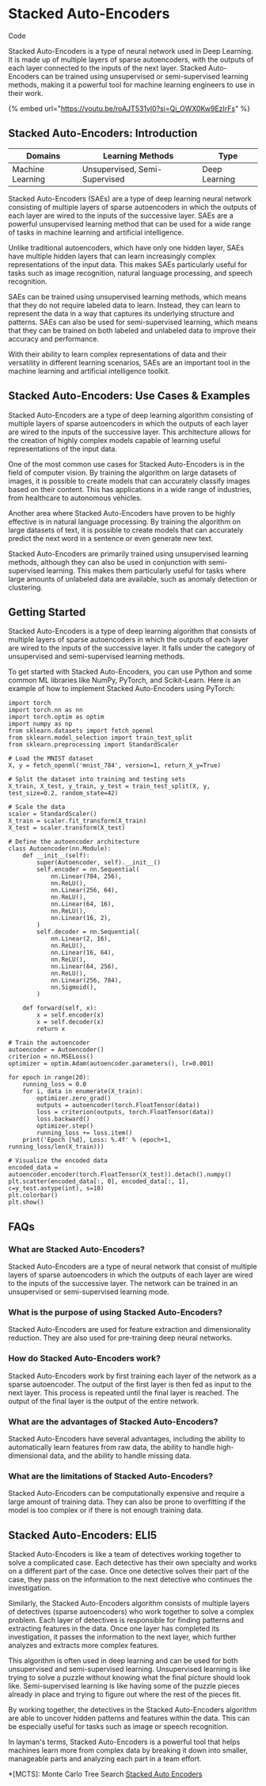# Stacked Auto-Encoders

Code

Stacked Auto-Encoders is a type of neural network used in Deep Learning. It is made up of multiple layers of sparse autoencoders, with the outputs of each layer connected to the inputs of the next layer. Stacked Auto-Encoders can be trained using unsupervised or semi-supervised learning methods, making it a powerful tool for machine learning engineers to use in their work.

{% embed url="https://youtu.be/roAJT531yl0?si=Qi_OWX0Kw9EzIrFs" %}

## Stacked Auto-Encoders: Introduction

| Domains          | Learning Methods              | Type          |
| ---------------- | ----------------------------- | ------------- |
| Machine Learning | Unsupervised, Semi-Supervised | Deep Learning |

Stacked Auto-Encoders (SAEs) are a type of deep learning neural network consisting of multiple layers of sparse autoencoders in which the outputs of each layer are wired to the inputs of the successive layer. SAEs are a powerful unsupervised learning method that can be used for a wide range of tasks in machine learning and artificial intelligence.

Unlike traditional autoencoders, which have only one hidden layer, SAEs have multiple hidden layers that can learn increasingly complex representations of the input data. This makes SAEs particularly useful for tasks such as image recognition, natural language processing, and speech recognition.

SAEs can be trained using unsupervised learning methods, which means that they do not require labeled data to learn. Instead, they can learn to represent the data in a way that captures its underlying structure and patterns. SAEs can also be used for semi-supervised learning, which means that they can be trained on both labeled and unlabeled data to improve their accuracy and performance.

With their ability to learn complex representations of data and their versatility in different learning scenarios, SAEs are an important tool in the machine learning and artificial intelligence toolkit.

## Stacked Auto-Encoders: Use Cases & Examples

Stacked Auto-Encoders are a type of deep learning algorithm consisting of multiple layers of sparse autoencoders in which the outputs of each layer are wired to the inputs of the successive layer. This architecture allows for the creation of highly complex models capable of learning useful representations of the input data.

One of the most common use cases for Stacked Auto-Encoders is in the field of computer vision. By training the algorithm on large datasets of images, it is possible to create models that can accurately classify images based on their content. This has applications in a wide range of industries, from healthcare to autonomous vehicles.

Another area where Stacked Auto-Encoders have proven to be highly effective is in natural language processing. By training the algorithm on large datasets of text, it is possible to create models that can accurately predict the next word in a sentence or even generate new text.

Stacked Auto-Encoders are primarily trained using unsupervised learning methods, although they can also be used in conjunction with semi-supervised learning. This makes them particularly useful for tasks where large amounts of unlabeled data are available, such as anomaly detection or clustering.

## Getting Started

Stacked Auto-Encoders is a type of deep learning algorithm that consists of multiple layers of sparse autoencoders in which the outputs of each layer are wired to the inputs of the successive layer. It falls under the category of unsupervised and semi-supervised learning methods.

To get started with Stacked Auto-Encoders, you can use Python and some common ML libraries like NumPy, PyTorch, and Scikit-Learn. Here is an example of how to implement Stacked Auto-Encoders using PyTorch:

```
import torch
import torch.nn as nn
import torch.optim as optim
import numpy as np
from sklearn.datasets import fetch_openml
from sklearn.model_selection import train_test_split
from sklearn.preprocessing import StandardScaler

# Load the MNIST dataset
X, y = fetch_openml('mnist_784', version=1, return_X_y=True)

# Split the dataset into training and testing sets
X_train, X_test, y_train, y_test = train_test_split(X, y, test_size=0.2, random_state=42)

# Scale the data
scaler = StandardScaler()
X_train = scaler.fit_transform(X_train)
X_test = scaler.transform(X_test)

# Define the autoencoder architecture
class Autoencoder(nn.Module):
    def __init__(self):
        super(Autoencoder, self).__init__()
        self.encoder = nn.Sequential(
            nn.Linear(784, 256),
            nn.ReLU(),
            nn.Linear(256, 64),
            nn.ReLU(),
            nn.Linear(64, 16),
            nn.ReLU(),
            nn.Linear(16, 2),
        )
        self.decoder = nn.Sequential(
            nn.Linear(2, 16),
            nn.ReLU(),
            nn.Linear(16, 64),
            nn.ReLU(),
            nn.Linear(64, 256),
            nn.ReLU(),
            nn.Linear(256, 784),
            nn.Sigmoid(),
        )

    def forward(self, x):
        x = self.encoder(x)
        x = self.decoder(x)
        return x

# Train the autoencoder
autoencoder = Autoencoder()
criterion = nn.MSELoss()
optimizer = optim.Adam(autoencoder.parameters(), lr=0.001)

for epoch in range(20):
    running_loss = 0.0
    for i, data in enumerate(X_train):
        optimizer.zero_grad()
        outputs = autoencoder(torch.FloatTensor(data))
        loss = criterion(outputs, torch.FloatTensor(data))
        loss.backward()
        optimizer.step()
        running_loss += loss.item()
    print('Epoch [%d], Loss: %.4f' % (epoch+1, running_loss/len(X_train)))

# Visualize the encoded data
encoded_data = autoencoder.encoder(torch.FloatTensor(X_test)).detach().numpy()
plt.scatter(encoded_data[:, 0], encoded_data[:, 1], c=y_test.astype(int), s=10)
plt.colorbar()
plt.show()

```

## FAQs

### What are Stacked Auto-Encoders?

Stacked Auto-Encoders are a type of neural network that consist of multiple layers of sparse autoencoders in which the outputs of each layer are wired to the inputs of the successive layer. The network can be trained in an unsupervised or semi-supervised learning mode.

### What is the purpose of using Stacked Auto-Encoders?

Stacked Auto-Encoders are used for feature extraction and dimensionality reduction. They are also used for pre-training deep neural networks.

### How do Stacked Auto-Encoders work?

Stacked Auto-Encoders work by first training each layer of the network as a sparse autoencoder. The output of the first layer is then fed as input to the next layer. This process is repeated until the final layer is reached. The output of the final layer is the output of the entire network.

### What are the advantages of Stacked Auto-Encoders?

Stacked Auto-Encoders have several advantages, including the ability to automatically learn features from raw data, the ability to handle high- dimensional data, and the ability to handle missing data.

### What are the limitations of Stacked Auto-Encoders?

Stacked Auto-Encoders can be computationally expensive and require a large amount of training data. They can also be prone to overfitting if the model is too complex or if there is not enough training data.

## Stacked Auto-Encoders: ELI5

Stacked Auto-Encoders is like a team of detectives working together to solve a complicated case. Each detective has their own specialty and works on a different part of the case. Once one detective solves their part of the case, they pass on the information to the next detective who continues the investigation.

Similarly, the Stacked Auto-Encoders algorithm consists of multiple layers of detectives (sparse autoencoders) who work together to solve a complex problem. Each layer of detectives is responsible for finding patterns and extracting features in the data. Once one layer has completed its investigation, it passes the information to the next layer, which further analyzes and extracts more complex features.

This algorithm is often used in deep learning and can be used for both unsupervised and semi-supervised learning. Unsupervised learning is like trying to solve a puzzle without knowing what the final picture should look like. Semi-supervised learning is like having some of the puzzle pieces already in place and trying to figure out where the rest of the pieces fit.

By working together, the detectives in the Stacked Auto-Encoders algorithm are able to uncover hidden patterns and features within the data. This can be especially useful for tasks such as image or speech recognition.

In layman's terms, Stacked Auto-Encoders is a powerful tool that helps machines learn more from complex data by breaking it down into smaller, manageable parts and analyzing each part in a team effort.

\*\[MCTS]: Monte Carlo Tree Search [Stacked Auto Encoders](https://serp.ai/stacked-auto-encoders/)
